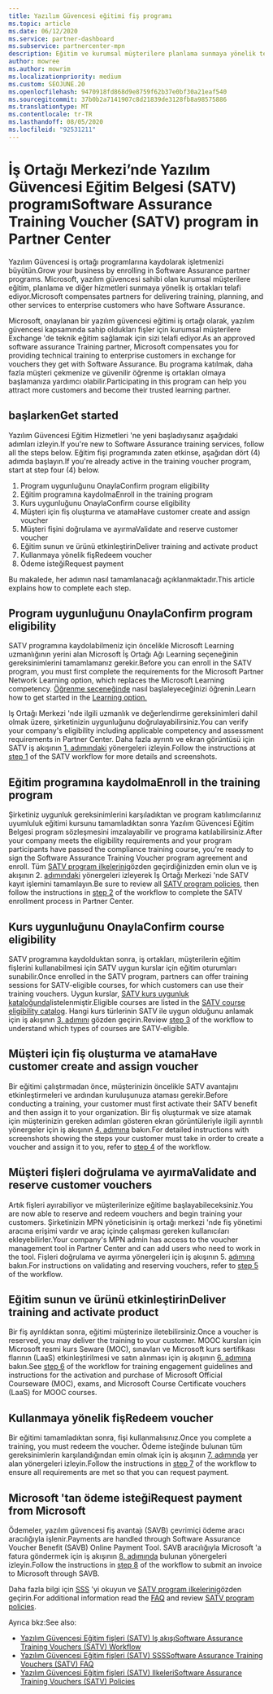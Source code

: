```yaml
---
title: Yazılım Güvencesi eğitimi fiş programı
ms.topic: article
ms.date: 06/12/2020
ms.service: partner-dashboard
ms.subservice: partnercenter-mpn
description: Eğitim ve kurumsal müşterilere planlama sunmaya yönelik telafi sağlamak için yazılım güvencesi eğitim fişi programını nasıl kaydedebileceğinizi öğrenin.
author: mowree
ms.author: mowrim
ms.localizationpriority: medium
ms.custom: SEOJUNE.20
ms.openlocfilehash: 9470918fd868d9e8759f62b37e0bf30a21eaf540
ms.sourcegitcommit: 37b0b2a7141907c8d21839de3128fb8a98575886
ms.translationtype: MT
ms.contentlocale: tr-TR
ms.lasthandoff: 08/05/2020
ms.locfileid: "92531211"
---
```

# <a name="software-assurance-training-voucher-satv-program-in-partner-center"></a><span data-ttu-id="9ee87-103">İş Ortağı Merkezi’nde Yazılım Güvencesi Eğitim Belgesi (SATV) programı</span><span class="sxs-lookup"><span data-stu-id="9ee87-103">Software Assurance Training Voucher (SATV) program in Partner Center</span></span>

<span data-ttu-id="9ee87-104">Yazılım Güvencesi iş ortağı programlarına kaydolarak işletmenizi büyütün.</span><span class="sxs-lookup"><span data-stu-id="9ee87-104">Grow your business by enrolling in Software Assurance partner programs.</span></span> <span data-ttu-id="9ee87-105">Microsoft, yazılım güvencesi sahibi olan kurumsal müşterilere eğitim, planlama ve diğer hizmetleri sunmaya yönelik iş ortakları telafi ediyor.</span><span class="sxs-lookup"><span data-stu-id="9ee87-105">Microsoft compensates partners for delivering training, planning, and other services to enterprise customers who have Software Assurance.</span></span>

<span data-ttu-id="9ee87-106">Microsoft, onaylanan bir yazılım güvencesi eğitimi iş ortağı olarak, yazılım güvencesi kapsamında sahip oldukları fişler için kurumsal müşterilere Exchange 'de teknik eğitim sağlamak için sizi telafi ediyor.</span><span class="sxs-lookup"><span data-stu-id="9ee87-106">As an approved software assurance Training partner, Microsoft compensates you for providing technical training to enterprise customers in exchange for vouchers they get with Software Assurance.</span></span> <span data-ttu-id="9ee87-107">Bu programa katılmak, daha fazla müşteri çekmenize ve güvenilir öğrenme iş ortakları olmaya başlamanıza yardımcı olabilir.</span><span class="sxs-lookup"><span data-stu-id="9ee87-107">Participating in this program can help you attract more customers and become their trusted learning partner.</span></span>

## <a name="get-started"></a><span data-ttu-id="9ee87-108">başlarken</span><span class="sxs-lookup"><span data-stu-id="9ee87-108">Get started</span></span>

<span data-ttu-id="9ee87-109">Yazılım Güvencesi Eğitim Hizmetleri 'ne yeni başladıysanız aşağıdaki adımları izleyin.</span><span class="sxs-lookup"><span data-stu-id="9ee87-109">If you're new to Software Assurance training services, follow all the steps below.</span></span> <span data-ttu-id="9ee87-110">Eğitim fişi programında zaten etkinse, aşağıdan dört (4) adımda başlayın.</span><span class="sxs-lookup"><span data-stu-id="9ee87-110">If you're already active in the training voucher program, start at step four (4) below.</span></span> 

1. <span data-ttu-id="9ee87-111">Program uygunluğunu Onayla</span><span class="sxs-lookup"><span data-stu-id="9ee87-111">Confirm program eligibility</span></span>
2. <span data-ttu-id="9ee87-112">Eğitim programına kaydolma</span><span class="sxs-lookup"><span data-stu-id="9ee87-112">Enroll in the training program</span></span>
3. <span data-ttu-id="9ee87-113">Kurs uygunluğunu Onayla</span><span class="sxs-lookup"><span data-stu-id="9ee87-113">Confirm course eligibility</span></span>
4. <span data-ttu-id="9ee87-114">Müşteri için fiş oluşturma ve atama</span><span class="sxs-lookup"><span data-stu-id="9ee87-114">Have customer create and assign voucher</span></span>
5. <span data-ttu-id="9ee87-115">Müşteri fişini doğrulama ve ayırma</span><span class="sxs-lookup"><span data-stu-id="9ee87-115">Validate and reserve customer voucher</span></span>
6. <span data-ttu-id="9ee87-116">Eğitim sunun ve ürünü etkinleştirin</span><span class="sxs-lookup"><span data-stu-id="9ee87-116">Deliver training and activate product</span></span>
7. <span data-ttu-id="9ee87-117">Kullanmaya yönelik fiş</span><span class="sxs-lookup"><span data-stu-id="9ee87-117">Redeem voucher</span></span>
8. <span data-ttu-id="9ee87-118">Ödeme isteği</span><span class="sxs-lookup"><span data-stu-id="9ee87-118">Request payment</span></span>

<span data-ttu-id="9ee87-119">Bu makalede, her adımın nasıl tamamlanacağı açıklanmaktadır.</span><span class="sxs-lookup"><span data-stu-id="9ee87-119">This article explains how to complete each step.</span></span>

## <a name="confirm-program-eligibility"></a><span data-ttu-id="9ee87-120">Program uygunluğunu Onayla</span><span class="sxs-lookup"><span data-stu-id="9ee87-120">Confirm program eligibility</span></span>

<span data-ttu-id="9ee87-121">SATV programına kaydolabilmeniz için öncelikle Microsoft Learning uzmanlığının yerini alan Microsoft İş Ortağı Ağı Learning seçeneğinin gereksinimlerini tamamlamanız gerekir.</span><span class="sxs-lookup"><span data-stu-id="9ee87-121">Before you can enroll in the SATV program, you must first complete the requirements for the Microsoft Partner Network Learning option, which replaces the Microsoft Learning competency.</span></span> <span data-ttu-id="9ee87-122">[Öğrenme seçeneğinde](https://partner.microsoft.com/membership/learning-partners) nasıl başlaleyeceğinizi öğrenin.</span><span class="sxs-lookup"><span data-stu-id="9ee87-122">Learn how to get started in the [Learning option.](https://partner.microsoft.com/membership/learning-partners)</span></span>

<span data-ttu-id="9ee87-123">Iş Ortağı Merkezi 'nde ilgili uzmanlık ve değerlendirme gereksinimleri dahil olmak üzere, şirketinizin uygunluğunu doğrulayabilirsiniz.</span><span class="sxs-lookup"><span data-stu-id="9ee87-123">You can verify your company's eligibility including applicable competency and assessment requirements in Partner Center.</span></span> <span data-ttu-id="9ee87-124">Daha fazla ayrıntı ve ekran görüntüsü için SATV iş akışının [1. adımındaki](https://query.prod.cms.rt.microsoft.com/cms/api/am/binary/RE4s3bB) yönergeleri izleyin.</span><span class="sxs-lookup"><span data-stu-id="9ee87-124">Follow the instructions at [step 1](https://query.prod.cms.rt.microsoft.com/cms/api/am/binary/RE4s3bB) of the SATV workflow for more details and screenshots.</span></span>

## <a name="enroll-in-the-training-program"></a><span data-ttu-id="9ee87-125">Eğitim programına kaydolma</span><span class="sxs-lookup"><span data-stu-id="9ee87-125">Enroll in the training program</span></span>

<span data-ttu-id="9ee87-126">Şirketiniz uygunluk gereksinimlerini karşıladıktan ve program katılımcılarınız uyumluluk eğitimi kursunu tamamladıktan sonra Yazılım Güvencesi Eğitim Belgesi program sözleşmesini imzalayabilir ve programa katılabilirsiniz.</span><span class="sxs-lookup"><span data-stu-id="9ee87-126">After your company meets the eligibility requirements and your program participants have passed the compliance training course, you're ready to sign the Software Assurance Training Voucher program agreement and enroll.</span></span> <span data-ttu-id="9ee87-127">Tüm [SATV program ilkelerini](https://query.prod.cms.rt.microsoft.com/cms/api/am/binary/RE3koEP)gözden geçirdiğinizden emin olun ve iş akışının 2. [adımındaki](https://query.prod.cms.rt.microsoft.com/cms/api/am/binary/RE4s3bB) yönergeleri izleyerek Iş Ortağı Merkezi 'nde SATV kayıt işlemini tamamlayın.</span><span class="sxs-lookup"><span data-stu-id="9ee87-127">Be sure to review all [SATV program policies](https://query.prod.cms.rt.microsoft.com/cms/api/am/binary/RE3koEP), then follow the instructions in [step 2](https://query.prod.cms.rt.microsoft.com/cms/api/am/binary/RE4s3bB) of the workflow to complete the SATV enrollment process in Partner Center.</span></span>


## <a name="confirm-course-eligibility"></a><span data-ttu-id="9ee87-128">Kurs uygunluğunu Onayla</span><span class="sxs-lookup"><span data-stu-id="9ee87-128">Confirm course eligibility</span></span>
<span data-ttu-id="9ee87-129">SATV programına kaydolduktan sonra, iş ortakları, müşterilerin eğitim fişlerini kullanabilmesi için SATV uygun kurslar için eğitim oturumları sunabilir.</span><span class="sxs-lookup"><span data-stu-id="9ee87-129">Once enrolled in the SATV program, partners can offer training sessions for SATV-eligible courses, for which customers can use their training vouchers.</span></span> <span data-ttu-id="9ee87-130">Uygun kurslar, [SATV kurs uygunluk kataloğunda](https://savl-catalog.microsoft.com/)listelenmiştir.</span><span class="sxs-lookup"><span data-stu-id="9ee87-130">Eligible courses are listed in the [SATV course eligibility catalog](https://savl-catalog.microsoft.com/).</span></span> <span data-ttu-id="9ee87-131">Hangi kurs türlerinin SATV ile uygun olduğunu anlamak için iş akışının [3. adımını](https://query.prod.cms.rt.microsoft.com/cms/api/am/binary/RE4s3bB) gözden geçirin.</span><span class="sxs-lookup"><span data-stu-id="9ee87-131">Review [step 3](https://query.prod.cms.rt.microsoft.com/cms/api/am/binary/RE4s3bB) of the workflow to understand which types of courses are SATV-eligible.</span></span>

## <a name="have-customer-create-and-assign-voucher"></a><span data-ttu-id="9ee87-132">Müşteri için fiş oluşturma ve atama</span><span class="sxs-lookup"><span data-stu-id="9ee87-132">Have customer create and assign voucher</span></span>

<span data-ttu-id="9ee87-133">Bir eğitimi çalıştırmadan önce, müşterinizin öncelikle SATV avantajını etkinleştirmeleri ve ardından kuruluşunuza ataması gerekir.</span><span class="sxs-lookup"><span data-stu-id="9ee87-133">Before conducting a training, your customer must first activate their SATV benefit and then assign it to your organization.</span></span> <span data-ttu-id="9ee87-134">Bir fiş oluşturmak ve size atamak için müşterinizin gereken adımları gösteren ekran görüntüleriyle ilgili ayrıntılı yönergeler için iş akışının [4. adımına](https://query.prod.cms.rt.microsoft.com/cms/api/am/binary/RE4s3bB) bakın.</span><span class="sxs-lookup"><span data-stu-id="9ee87-134">For detailed instructions with screenshots showing the steps your customer must take in order to create a voucher and assign it to you, refer to [step 4](https://query.prod.cms.rt.microsoft.com/cms/api/am/binary/RE4s3bB) of the workflow.</span></span>

## <a name="validate-and-reserve-customer-vouchers"></a><span data-ttu-id="9ee87-135">Müşteri fişleri doğrulama ve ayırma</span><span class="sxs-lookup"><span data-stu-id="9ee87-135">Validate and reserve customer vouchers</span></span>

<span data-ttu-id="9ee87-136">Artık fişleri ayırabiliyor ve müşterilerinize eğitime başlayabileceksiniz.</span><span class="sxs-lookup"><span data-stu-id="9ee87-136">You are now able to reserve and redeem vouchers and begin training your customers.</span></span> <span data-ttu-id="9ee87-137">Şirketinizin MPN yöneticisinin iş ortağı merkezi 'nde fiş yönetimi aracına erişimi vardır ve araç içinde çalışması gereken kullanıcıları ekleyebilirler.</span><span class="sxs-lookup"><span data-stu-id="9ee87-137">Your company's MPN admin has access to the voucher management tool in Partner Center and can add users who need to work in the tool.</span></span> <span data-ttu-id="9ee87-138">Fişleri doğrulama ve ayırma yönergeleri için iş akışının 5. [adımına](https://query.prod.cms.rt.microsoft.com/cms/api/am/binary/RE4s3bB) bakın.</span><span class="sxs-lookup"><span data-stu-id="9ee87-138">For instructions on validating and reserving vouchers, refer to [step 5](https://query.prod.cms.rt.microsoft.com/cms/api/am/binary/RE4s3bB) of the workflow.</span></span>

## <a name="deliver-training-and-activate-product"></a><span data-ttu-id="9ee87-139">Eğitim sunun ve ürünü etkinleştirin</span><span class="sxs-lookup"><span data-stu-id="9ee87-139">Deliver training and activate product</span></span>

<span data-ttu-id="9ee87-140">Bir fiş ayrıldıktan sonra, eğitimi müşterinize iletebilirsiniz.</span><span class="sxs-lookup"><span data-stu-id="9ee87-140">Once a voucher is reserved, you may deliver the training to your customer.</span></span> <span data-ttu-id="9ee87-141">MOOC kursları için Microsoft resmi kurs Seware (MOC), sınavları ve Microsoft kurs sertifikası flarının (LaaS) etkinleştirilmesi ve satın alınması için iş akışının [6. adımına](https://query.prod.cms.rt.microsoft.com/cms/api/am/binary/RE4s3bB) bakın.</span><span class="sxs-lookup"><span data-stu-id="9ee87-141">See [step 6](https://query.prod.cms.rt.microsoft.com/cms/api/am/binary/RE4s3bB) of the workflow for training engagement guidelines and instructions for the activation and purchase of Microsoft Official Courseware (MOC), exams, and Microsoft Course Certificate vouchers (LaaS) for MOOC courses.</span></span>

## <a name="redeem-voucher"></a><span data-ttu-id="9ee87-142">Kullanmaya yönelik fiş</span><span class="sxs-lookup"><span data-stu-id="9ee87-142">Redeem voucher</span></span>

<span data-ttu-id="9ee87-143">Bir eğitimi tamamladıktan sonra, fişi kullanmalısınız.</span><span class="sxs-lookup"><span data-stu-id="9ee87-143">Once you complete a training, you must redeem the voucher.</span></span> <span data-ttu-id="9ee87-144">Ödeme isteğinde bulunan tüm gereksinimlerin karşılandığından emin olmak için iş akışının [7. adımında](https://query.prod.cms.rt.microsoft.com/cms/api/am/binary/RE4s3bB) yer alan yönergeleri izleyin.</span><span class="sxs-lookup"><span data-stu-id="9ee87-144">Follow the instructions in [step 7](https://query.prod.cms.rt.microsoft.com/cms/api/am/binary/RE4s3bB) of the workflow to ensure all requirements are met so that you can request payment.</span></span> 


## <a name="request-payment-from-microsoft"></a><span data-ttu-id="9ee87-145">Microsoft 'tan ödeme isteği</span><span class="sxs-lookup"><span data-stu-id="9ee87-145">Request payment from Microsoft</span></span>

<span data-ttu-id="9ee87-146">Ödemeler, yazılım güvencesi fiş avantajı (SAVB) çevrimiçi ödeme aracı aracılığıyla işlenir.</span><span class="sxs-lookup"><span data-stu-id="9ee87-146">Payments are handled through Software Assurance Voucher Benefit (SAVB) Online Payment Tool.</span></span> <span data-ttu-id="9ee87-147">SAVB aracılığıyla Microsoft 'a fatura göndermek için iş akışının [8. adımında](https://query.prod.cms.rt.microsoft.com/cms/api/am/binary/RE4s3bB) bulunan yönergeleri izleyin.</span><span class="sxs-lookup"><span data-stu-id="9ee87-147">Follow the instructions in [step 8](https://query.prod.cms.rt.microsoft.com/cms/api/am/binary/RE4s3bB) of the workflow to submit an invoice to Microsoft through SAVB.</span></span> 

<span data-ttu-id="9ee87-148">Daha fazla bilgi için [SSS](https://query.prod.cms.rt.microsoft.com/cms/api/am/binary/RE3kz5o) 'yi okuyun ve [SATV program ilkelerini](https://query.prod.cms.rt.microsoft.com/cms/api/am/binary/RE3koEP)gözden geçirin.</span><span class="sxs-lookup"><span data-stu-id="9ee87-148">For additional information read the [FAQ](https://query.prod.cms.rt.microsoft.com/cms/api/am/binary/RE3kz5o) and review [SATV program policies](https://query.prod.cms.rt.microsoft.com/cms/api/am/binary/RE3koEP).</span></span>

<span data-ttu-id="9ee87-149">Ayrıca bkz:</span><span class="sxs-lookup"><span data-stu-id="9ee87-149">See also:</span></span>

- [<span data-ttu-id="9ee87-150">Yazılım Güvencesi Eğitim fişleri (SATV) Iş akışı</span><span class="sxs-lookup"><span data-stu-id="9ee87-150">Software Assurance Training Vouchers (SATV) Workflow</span></span>](https://query.prod.cms.rt.microsoft.com/cms/api/am/binary/RE4s3bB)
- [<span data-ttu-id="9ee87-151">Yazılım Güvencesi Eğitim fişleri (SATV) SSS</span><span class="sxs-lookup"><span data-stu-id="9ee87-151">Software Assurance Training Vouchers (SATV) FAQ</span></span>](https://query.prod.cms.rt.microsoft.com/cms/api/am/binary/RE3kz5o)
- [<span data-ttu-id="9ee87-152">Yazılım Güvencesi Eğitim fişleri (SATV) Ilkeleri</span><span class="sxs-lookup"><span data-stu-id="9ee87-152">Software Assurance Training Vouchers (SATV) Policies</span></span>](https://query.prod.cms.rt.microsoft.com/cms/api/am/binary/RE3koEP)
